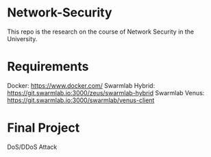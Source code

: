 # Network-Security
This repo is the research on the course of Network Security in the University.

# Requirements
Docker: https://www.docker.com/
Swarmlab Hybrid: https://git.swarmlab.io:3000/zeus/swarmlab-hybrid
Swarmlab Venus: https://git.swarmlab.io:3000/swarmlab/venus-client

# Final Project 
DoS/DDoS Attack
